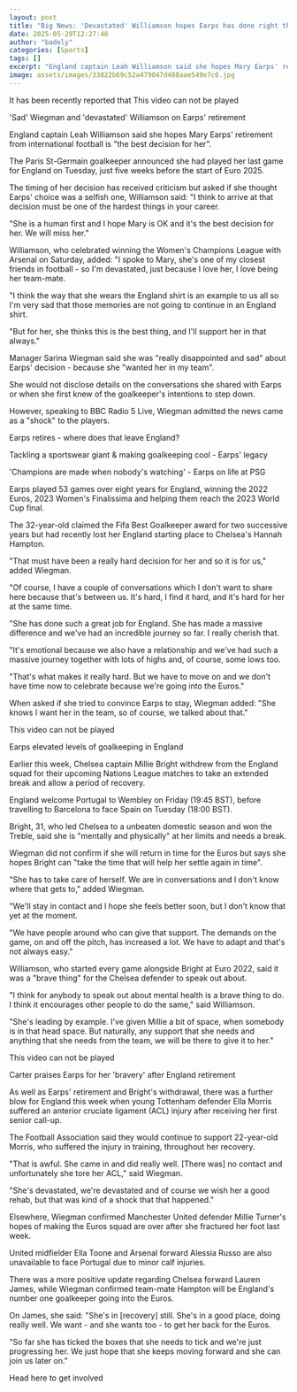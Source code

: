 ```yaml
---
layout: post
title: "Big News: 'Devastated' Williamson hopes Earps has done right thing"
date: 2025-05-29T12:27:48
author: "badely"
categories: [Sports]
tags: []
excerpt: "England captain Leah Williamson said she hopes Mary Earps' retirement from international football is 'the best decision for her'."
image: assets/images/33822b69c52a479047d408aae549e7c6.jpg
---
```


It has been recently reported that This video can not be played

'Sad' Wiegman and 'devastated' Williamson on Earps' retirement

England captain Leah Williamson said she hopes Mary Earps' retirement from international football is "the best decision for her".

The Paris St-Germain goalkeeper announced she had played her last game for England on Tuesday, just five weeks before the start of Euro 2025.

The timing of her decision has received criticism but asked if she thought Earps' choice was a selfish one, Williamson said: "I think to arrive at that decision must be one of the hardest things in your career. 

"She is a human first and I hope Mary is OK and it's the best decision for her. We will miss her."

Williamson, who celebrated winning the Women's Champions League with Arsenal on Saturday, added: "I spoke to Mary, she's one of my closest friends in football - so I'm devastated, just because I love her, I love being her team-mate.

"I think the way that she wears the England shirt is an example to us all so I'm very sad that those memories are not going to continue in an England shirt.

"But for her, she thinks this is the best thing, and I'll support her in that always."

Manager Sarina Wiegman said she was "really disappointed and sad" about Earps' decision - because she "wanted her in my team".

She would not disclose details on the conversations she shared with Earps or when she first knew of the goalkeeper's intentions to step down.

However, speaking to BBC Radio 5 Live, Wiegman admitted the news came as a "shock" to the players.

Earps retires - where does that leave England?

Tackling a sportswear giant & making goalkeeping cool - Earps' legacy

'Champions are made when nobody's watching' - Earps on life at PSG

Earps played 53 games over eight years for England, winning the 2022 Euros, 2023 Women's Finalissima and helping them reach the 2023 World Cup final.

The 32-year-old claimed the Fifa Best Goalkeeper award for two successive years but had recently lost her England starting place to Chelsea's Hannah Hampton.

"That must have been a really hard decision for her and so it is for us," added Wiegman.

"Of course, I have a couple of conversations which I don't want to share here because that's between us. It's hard, I find it hard, and it's hard for her at the same time.

"She has done such a great job for England. She has made a massive difference and we've had an incredible journey so far. I really cherish that.

"It's emotional because we also have a relationship and we've had such a massive journey together with lots of highs and, of course, some lows too.

"That's what makes it really hard. But we have to move on and we don't have time now to celebrate because we're going into the Euros."

When asked if she tried to convince Earps to stay, Wiegman added: "She knows I want her in the team, so of course, we talked about that."

This video can not be played

Earps elevated levels of goalkeeping in England

Earlier this week, Chelsea captain Millie Bright withdrew from the England squad for their upcoming Nations League matches to take an extended break and allow a period of recovery.

England welcome Portugal to Wembley on Friday (19:45 BST), before travelling to Barcelona to face Spain on Tuesday (18:00 BST).

Bright, 31, who led Chelsea to a unbeaten domestic season and won the Treble, said she is "mentally and physically" at her limits and needs a break.

Wiegman did not confirm if she will return in time for the Euros but says she hopes Bright can "take the time that will help her settle again in time".

"She has to take care of herself. We are in conversations and I don't know where that gets to," added Wiegman.

"We'll stay in contact and I hope she feels better soon, but I don't know that yet at the moment.

"We have people around who can give that support. The demands on the game, on and off the pitch, has increased a lot. We have to adapt and that's not always easy."

Williamson, who started every game alongside Bright at Euro 2022, said it was a "brave thing" for the Chelsea defender to speak out about.

"I think for anybody to speak out about mental health is a brave thing to do. I think it encourages other people to do the same," said Williamson.

"She's leading by example. I've given Millie a bit of space, when somebody is in that head space. But naturally, any support that she needs and anything that she needs from the team, we will be there to give it to her."

This video can not be played

Carter praises Earps for her 'bravery' after England retirement

As well as Earps' retirement and Bright's withdrawal, there was a further blow for England this week when young Tottenham defender Ella Morris suffered an anterior cruciate ligament (ACL) injury after receiving her first senior call-up.

The Football Association said they would continue to support 22-year-old Morris, who suffered the injury in training, throughout her recovery.

"That is awful. She came in and did really well. [There was] no contact and unfortunately she tore her ACL," said Wiegman. 

"She's devastated, we're devastated and of course we wish her a good rehab, but that was kind of a shock that that happened."

Elsewhere, Wiegman confirmed Manchester United defender Millie Turner's hopes of making the Euros squad are over after she fractured her foot last week.

United midfielder Ella Toone and Arsenal forward Alessia Russo are also unavailable to face Portugal due to minor calf injuries.

There was a more positive update regarding Chelsea forward Lauren James, while Wiegman confirmed team-mate Hampton will be England's number one goalkeeper going into the Euros.

On James, she said: "She's in [recovery] still. She's in a good place, doing really well. We want - and she wants too - to get her back for the Euros.

"So far she has ticked the boxes that she needs to tick and we're just progressing her. We just hope that she keeps moving forward and she can join us later on."

Head here to get involved

